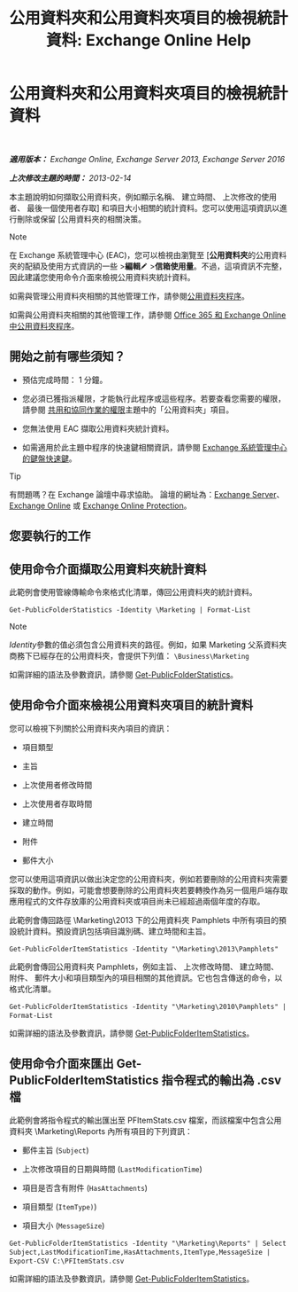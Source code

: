 ﻿---
title: '公用資料夾和公用資料夾項目的檢視統計資料: Exchange Online Help'
TOCTitle: 公用資料夾和公用資料夾項目的檢視統計資料
ms:assetid: 4e412710-9a74-4649-ab01-502e969a7eda
ms:mtpsurl: https://technet.microsoft.com/zh-tw/library/Aa997949(v=EXCHG.150)
ms:contentKeyID: 50473202
ms.date: 05/23/2018
mtps_version: v=EXCHG.150
ms.translationtype: MT
---

# 公用資料夾和公用資料夾項目的檢視統計資料

 

_**適用版本：** Exchange Online, Exchange Server 2013, Exchange Server 2016_

_**上次修改主題的時間：** 2013-02-14_

本主題說明如何擷取公用資料夾，例如顯示名稱、 建立時間、 上次修改的使用者、 最後一個使用者存取\] 和項目大小相關的統計資料。您可以使用這項資訊以進行刪除或保留 \[公用資料夾的相關決策。


> [!NOTE]  
> 在 Exchange 系統管理中心 (EAC)，您可以檢視由瀏覽至 [<strong>公用資料夾</strong>的公用資料夾的配額及使用方式資訊的一些 &gt;<strong>編輯</strong><img src="images/JJ218640.6f53ccb2-1f13-4c02-bea0-30690e6ea71d(EXCHG.150).gif" title="編輯圖示" alt="編輯圖示" /> &gt;<strong>信箱使用量</strong>。不過，這項資訊不完整，因此建議您使用命令介面來檢視公用資料夾統計資料。




如需與管理公用資料夾相關的其他管理工作，請參閱[公用資料夾程序](public-folder-procedures-exchange-2013-help.md)。

如需與公用資料夾相關的其他管理工作，請參閱 [Office 365 和 Exchange Online 中公用資料夾程序](https://technet.microsoft.com/zh-tw/library/jj966272\(v=exchg.150\))。

## 開始之前有哪些須知？

  - 預估完成時間： 1 分鐘。

  - 您必須已獲指派權限，才能執行此程序或這些程序。若要查看您需要的權限，請參閱 [共用和協同作業的權限](sharing-and-collaboration-permissions-exchange-2013-help.md)主題中的「公用資料夾」項目。

  - 您無法使用 EAC 擷取公用資料夾統計資料。

  - 如需適用於此主題中程序的快速鍵相關資訊，請參閱 [Exchange 系統管理中心的鍵盤快速鍵](keyboard-shortcuts-in-the-exchange-admin-center-exchange-online-protection-help.md)。


> [!TIP]  
> 有問題嗎？在 Exchange 論壇中尋求協助。 論壇的網址為：<a href="https://go.microsoft.com/fwlink/p/?linkid=60612">Exchange Server</a>、 <a href="https://go.microsoft.com/fwlink/p/?linkid=267542">Exchange Online</a> 或 <a href="https://go.microsoft.com/fwlink/p/?linkid=285351">Exchange Online Protection</a>。




## 您要執行的工作

## 使用命令介面擷取公用資料夾統計資料

此範例會使用管線傳輸命令來格式化清單，傳回公用資料夾的統計資料。

    Get-PublicFolderStatistics -Identity \Marketing | Format-List


> [!NOTE]  
> <em>Identity</em>參數的值必須包含公用資料夾的路徑。例如，如果 Marketing 父系資料夾商務下已經存在的公用資料夾，會提供下列值： <code>\Business\Marketing</code>




如需詳細的語法及參數資訊，請參閱 [Get-PublicFolderStatistics](https://technet.microsoft.com/zh-tw/library/aa998663\(v=exchg.150\))。

## 使用命令介面來檢視公用資料夾項目的統計資料

您可以檢視下列關於公用資料夾內項目的資訊：

  - 項目類型

  - 主旨

  - 上次使用者修改時間

  - 上次使用者存取時間

  - 建立時間

  - 附件

  - 郵件大小

您可以使用這項資訊以做出決定您的公用資料夾，例如若要刪除的公用資料夾需要採取的動作。例如，可能會想要刪除的公用資料夾若要轉換作為另一個用戶端存取應用程式的文件存放庫的公用資料夾或項目尚未已經超過兩個年度的存取。

此範例會傳回路徑 \\Marketing\\2013 下的公用資料夾 Pamphlets 中所有項目的預設統計資料。預設資訊包括項目識別碼、建立時間和主旨。

    Get-PublicFolderItemStatistics -Identity "\Marketing\2013\Pamphlets"

此範例會傳回公用資料夾 Pamphlets，例如主旨、 上次修改時間、 建立時間、 附件、 郵件大小和項目類型內的項目相關的其他資訊。它也包含傳送的命令，以格式化清單。

    Get-PublicFolderItemStatistics -Identity "\Marketing\2010\Pamphlets" | Format-List

如需詳細的語法及參數資訊，請參閱 [Get-PublicFolderItemStatistics](https://technet.microsoft.com/zh-tw/library/ee332344\(v=exchg.150\))。

## 使用命令介面來匯出 Get-PublicFolderItemStatistics 指令程式的輸出為 .csv 檔

此範例會將指令程式的輸出匯出至 PFItemStats.csv 檔案，而該檔案中包含公用資料夾 \\Marketing\\Reports 內所有項目的下列資訊：

  - 郵件主旨 (`Subject`)

  - 上次修改項目的日期與時間 (`LastModificationTime`)

  - 項目是否含有附件 (`HasAttachments`)

  - 項目類型 (`ItemType)`)

  - 項目大小 (`MessageSize`)

<!-- end list -->

    Get-PublicFolderItemStatistics -Identity "\Marketing\Reports" | Select Subject,LastModificationTime,HasAttachments,ItemType,MessageSize | Export-CSV C:\PFItemStats.csv

如需詳細的語法及參數資訊，請參閱 [Get-PublicFolderItemStatistics](https://technet.microsoft.com/zh-tw/library/ee332344\(v=exchg.150\))。

